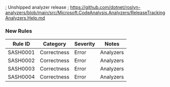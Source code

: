 ﻿; Unshipped analyzer release
; https://github.com/dotnet/roslyn-analyzers/blob/main/src/Microsoft.CodeAnalysis.Analyzers/ReleaseTrackingAnalyzers.Help.md

### New Rules

Rule ID | Category | Severity | Notes
--------|----------|----------|-------
SASH0001 | Correctness | Error | Analyzers
SASH0002 | Correctness | Error | Analyzers
SASH0003 | Correctness | Error | Analyzers
SASH0004 | Correctness | Error | Analyzers